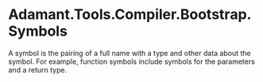 # Adamant.Tools.Compiler.Bootstrap.Symbols

A symbol is the pairing of a full name with a type and other data about the symbol. For example, function symbols include symbols for the parameters and a return type.

